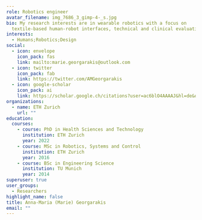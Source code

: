 ```yaml
---
role: Robotics engineer
avatar_filename: img_7686_3_gimp-4-_s.jpg
bio: My research interests are in wearable robotics with a focus on
  textile-based human-robot interfaces, technical and clinical evaluation.
interests:
  - Humans;Robotics;Design
social:
  - icon: envelope
    icon_pack: fas
    link: mailto:marie.georgarakis@outlook.com
  - icon: twitter
    icon_pack: fab
    link: https://twitter.com/AMGeorgarakis
  - icon: google-scholar
    icon_pack: ai
    link: https://scholar.google.ch/citations?user=ac6blO4AAAAJ&hl=de&oi=ao
organizations:
  - name: ETH Zurich
    url: ""
education:
  courses:
    - course: PhD in Health Sciences and Technology
      institution: ETH Zurich
      year: 2022
    - course: MSc in Robotics, Systems and Control
      institution: ETH Zurich
      year: 2016
    - course: BSc in Engineering Science
      institution: TU Munich
      year: 2014
superuser: true
user_groups:
  - Researchers
highlight_name: false
title: Anna-Maria (Marie) Georgarakis
email: ""
---
```


